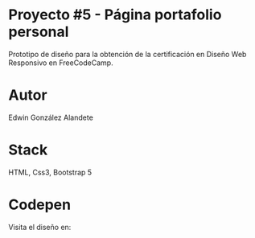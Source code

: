 # Proyecto #5 - Página portafolio personal
Prototipo de diseño para la obtención de la certificación en Diseño Web Responsivo en FreeCodeCamp.

# Autor
Edwin González Alandete

# Stack
HTML, Css3, Bootstrap 5

# Codepen
Visita el diseño en: 
